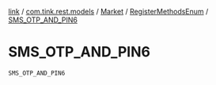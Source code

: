 [link](../../../index.md) / [com.tink.rest.models](../../index.md) / [Market](../index.md) / [RegisterMethodsEnum](index.md) / [SMS_OTP_AND_PIN6](./-s-m-s_-o-t-p_-a-n-d_-p-i-n6.md)

# SMS_OTP_AND_PIN6

`SMS_OTP_AND_PIN6`